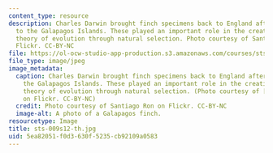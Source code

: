 ```yaml
---
content_type: resource
description: Charles Darwin brought finch specimens back to England after his trip
  to the Galapagos Islands. These played an important role in the creation of Darwin's
  theory of evolution through natural selection. Photo courtesy of Santiago Ron on
  Flickr. CC-BY-NC
file: https://ol-ocw-studio-app-production.s3.amazonaws.com/courses/sts-009-evolution-and-society-spring-2012/5ea82051f0d3630f5235cb92109a0583_sts-009s12-th.jpg
file_type: image/jpeg
image_metadata:
  caption: Charles Darwin brought finch specimens back to England after his trip to
    the Galapagos Islands. These played an important role in the creation of Darwin's
    theory of evolution through natural selection. (Photo courtesy of [Santiago Ron](http://www.flickr.com/photos/tiagoron/7270168492/)
    on Flickr. CC-BY-NC)
  credit: Photo courtesy of Santiago Ron on Flickr. CC-BY-NC
  image-alt: A photo of a Galapagos finch.
resourcetype: Image
title: sts-009s12-th.jpg
uid: 5ea82051-f0d3-630f-5235-cb92109a0583
---
```

